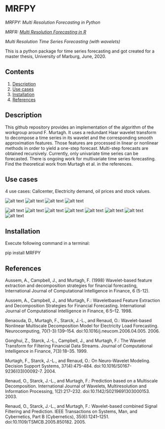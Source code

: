 # MRFPY
*MRFPY: Multi Resolution Forecasting in Python*

*MRFR: [Multi Resolution Forecasting in R](https://github.com/Quirinms/MRFR)*

*Multi Resolution Time Series Forecasting (with wavelets)*

This is a python package for time series forecasting and got created for a master thesis, University of Marburg, June, 2020.


## Contents

1. [Description](#description)
2. [Use cases](#use-cases)
3. [Installation](#installation)
4. [References](#references)


## Description

This github repository provides an implementation of the algorithm of the workgroup around F. Murtagh.
It uses a redundant Haar wavelet transform to decompose a time series in its wavelet and the corresponding smooth approximation features.
Those features are processed in linear or nonlinear methods in order to yield a one-step forecast.
Multi-step forecasts are obtained recursively.
Currently, only univariate time series can be forecasted.
There is ongoing work for multivariate time series forecasting.
Find the theoretical work from Murtagh et al. in the references.


## Use cases

4 use cases: Callcenter, Electricity demand, oil prices and stock values.

![alt text](https://github.com/Quirinms/MRFPY/blob/master/doc/images/Callcenter.png)
![alt text](https://github.com/Quirinms/MRFPY/blob/master/doc/images/Electricity.png)
![alt text](https://github.com/Quirinms/MRFPY/blob/master/doc/images/Prices.png)
![alt text](https://github.com/Quirinms/MRFPY/blob/master/doc/images/Stox.png)

![alt text](https://github.com/Quirinms/MRFPY/blob/master/doc/images/Callcenter_SMAPE_Reference_Horizon_1.png)
![alt text](https://github.com/Quirinms/MRFPY/blob/master/doc/images/Callcenter_SMAPE_Reference_From_1_To_14.png)
![alt text](https://github.com/Quirinms/MRFPY/blob/master/doc/images/Entsoe_SMAPE_Reference_From_1_To_14.png)
![alt text](https://github.com/Quirinms/MRFPY/blob/master/doc/images/Entsoe_SMAPE_Reference_Horizon_1.png)
![alt text](https://github.com/Quirinms/MRFPY/blob/master/doc/images/SAP500_SMAPE_Reference_From_1_To_14.png)
![alt text](https://github.com/Quirinms/MRFPY/blob/master/doc/images/SAP500_SMAPE_Reference_Horizon_1.png)
![alt text](https://github.com/Quirinms/MRFPY/blob/master/doc/images/SEP_SMAPE_Reference_From_1_To_14.png)
![alt text](https://github.com/Quirinms/MRFPY/blob/master/doc/images/SEP_SMAPE_Reference_Horizon_1.png)


## Installation

Execute following command in a terminal:

pip install MRFPY


## References

Aussem,  A.,  Campbell,  J.,  and  Murtagh,  F.  (1998)  Wavelet-based  feature extraction    and    decomposition    strategies    for    financial    forecasting, International Journal of Computational Intelligence in Finance, 6 (5-12).

Aussem, A., Campbell, J., and Murtagh, F.: Waveletbased Feature Extraction and Decomposition Strategies for Financial Forecasting.
International Journal of Computational Intelligence in Finance, 6:5–12. 1998.

Benaouda, D., Murtagh, F., Starck, J.-L., and Renaud, O.: Wavelet-based Nonlinear Multiscale Decomposition Model for Electricity Load
Forecasting. Neurocomputing, 70(1-3):139–154. doi:10.1016/j.neucom.2006.04.005. 2006.

Gonghui, Z., Starck, J.-L., Campbell, J., and Murtagh, F.: The Wavelet Transform for Filtering Financial Data Streams. Journal of Computational Intelligence in Finance, 7(3):18–35. 1999.

Murtagh, F., Starck, J.-L., and Renaud, O.: On Neuro-Wavelet Modeling. Decision Support Systems, 37(4):475–484. doi:10.1016/S0167-9236(03)00092-7. 2004.

Renaud, O., Starck, J.-L., and Murtagh, F.: Prediction based on a Multiscale Decomposition. International Journal of Wavelets, Multiresolution and Information Processing, 1(2):217–232. doi:10.1142/S0219691303000153. 2003.

Renaud, O., Starck, J.-L., and Murtagh, F.: Wavelet-based combined Signal Filtering and Prediction. IEEE Transactions on Systems, Man, and Cybernetics, Part B (Cybernetics), 35(6):1241–1251. doi:10.1109/TSMCB.2005.850182. 2005.

